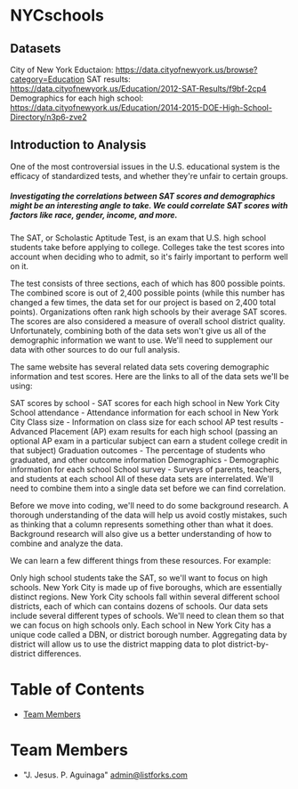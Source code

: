 # NYCschools

## Datasets
City of New York Eductaion: https://data.cityofnewyork.us/browse?category=Education
SAT results: https://data.cityofnewyork.us/Education/2012-SAT-Results/f9bf-2cp4
Demographics for each high school: https://data.cityofnewyork.us/Education/2014-2015-DOE-High-School-Directory/n3p6-zve2

## Introduction to Analysis
One of the most controversial issues in the U.S. educational system is the efficacy of standardized tests, and whether they're unfair to certain groups. 
##### Investigating the correlations between SAT scores and demographics might be an interesting angle to take. We could correlate SAT scores with factors like race, gender, income, and more.

The SAT, or Scholastic Aptitude Test, is an exam that U.S. high school students take before applying to college. Colleges take the test scores into account when deciding who to admit, so it's fairly important to perform well on it.

The test consists of three sections, each of which has 800 possible points. The combined score is out of 2,400 possible points (while this number has changed a few times, the data set for our project is based on 2,400 total points). Organizations often rank high schools by their average SAT scores. The scores are also considered a measure of overall school district quality.
Unfortunately, combining both of the data sets won't give us all of the demographic information we want to use. We'll need to supplement our data with other sources to do our full analysis.

The same website has several related data sets covering demographic information and test scores. Here are the links to all of the data sets we'll be using:

SAT scores by school - SAT scores for each high school in New York City
School attendance - Attendance information for each school in New York City
Class size - Information on class size for each school
AP test results - Advanced Placement (AP) exam results for each high school (passing an optional AP exam in a particular subject can earn a student college credit in that subject)
Graduation outcomes - The percentage of students who graduated, and other outcome information
Demographics - Demographic information for each school
School survey - Surveys of parents, teachers, and students at each school
All of these data sets are interrelated. We'll need to combine them into a single data set before we can find correlation.

Before we move into coding, we'll need to do some background research. A thorough understanding of the data will help us avoid costly mistakes, such as thinking that a column represents something other than what it does. Background research will also give us a better understanding of how to combine and analyze the data.

We can learn a few different things from these resources. For example:

Only high school students take the SAT, so we'll want to focus on high schools.
New York City is made up of five boroughs, which are essentially distinct regions.
New York City schools fall within several different school districts, each of which can contains dozens of schools.
Our data sets include several different types of schools. We'll need to clean them so that we can focus on high schools only.
Each school in New York City has a unique code called a DBN, or district borough number.
Aggregating data by district will allow us to use the district mapping data to plot district-by-district differences.

# Table of Contents

* [Team Members](#team-members)

# <a name="team-members"></a>Team Members
* "J. Jesus. P. Aguinaga" <admin@listforks.com>
